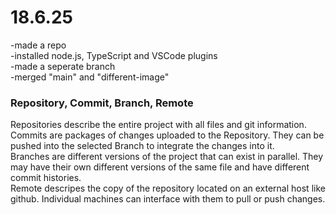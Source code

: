 # 18.6.25

-made a repo  
-installed node.js, TypeScript and VSCode plugins  
-made a seperate branch  
-merged "main" and "different-image"

### Repository, Commit, Branch, Remote
Repositories describe the entire project with all files and git information.  
Commits are packages of changes uploaded to the Repository. They can be pushed into the selected Branch to integrate the changes into it.  
Branches are different versions of the project that can exist in parallel. They may have their own different versions of the same file and have different commit histories.  
Remote descripes the copy of the repository located on an external host like github. Individual machines can interface with them to pull or push changes.